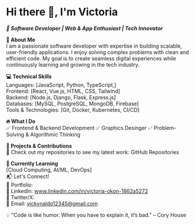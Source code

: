 # Hi there 👋, I'm Victoria

***🚀 Software Developer | Web & App Enthusiast | Tech Innovator***

**🔹 About Me**  
I am a passionate software developer with expertise in building scalable, user-friendly applications. I enjoy solving complex problems with clean and efficient code. My goal is to create seamless digital experiences while continuously learning and growing in the tech industry.

**💻 Technical Skills**   
Languages: [JavaScript, Python, TypeScript,]  
Frontend: [React, Vue.js, HTML, CSS, Tailwind]  
Backend: [Node.js, Django, Flask, Express.js]  
Databases: [MySQL, PostgreSQL, MongoDB, Firebase]  
Tools & Technologies: [Git, Docker, Kubernetes, CI/CD]

**🔥 What I Do**  
✅ Frontend & Backend Development
✅ Graphics Desinger
✅ Problem-Solving & Algorithmic Thinking

**📌 Projects & Contributions**  
🚀 Check out my repositories to see my latest work: GitHub Repositories

**🌱 Currently Learning**  
[Cloud Computing, AI/ML, DevOps]  
📬 Let's Connect!  
📌 Portfolio:  
📌 LinkedIn: www.linkedin.com/in/victoria-okon-1862a5272  
📌 Twitter/X:   
📌 Email: vickynaldo12345@gmail.com

💡 "Code is like humor. When you have to explain it, it’s bad." – Cory House
